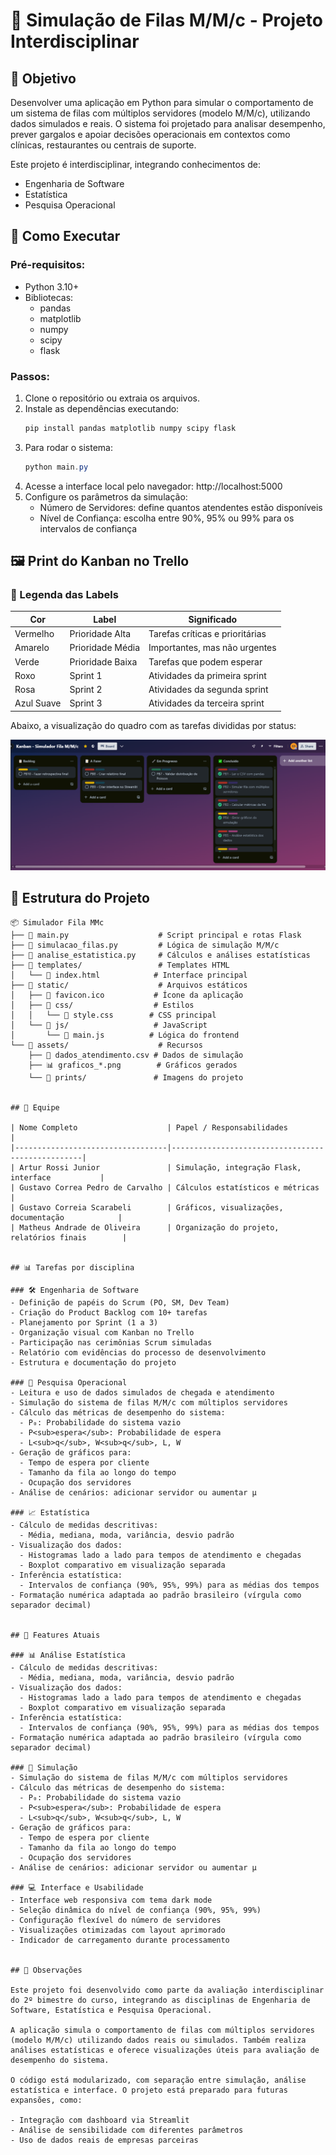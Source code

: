 # 🧮 Simulação de Filas M/M/c - Projeto Interdisciplinar

## 🎯 Objetivo

Desenvolver uma aplicação em Python para simular o comportamento de um sistema de filas com múltiplos servidores (modelo M/M/c), utilizando dados simulados e reais. O sistema foi projetado para analisar desempenho, prever gargalos e apoiar decisões operacionais em contextos como clínicas, restaurantes ou centrais de suporte.

Este projeto é interdisciplinar, integrando conhecimentos de:

- Engenharia de Software
- Estatística
- Pesquisa Operacional


## 🚀 Como Executar

### Pré-requisitos:
- Python 3.10+
- Bibliotecas:
  - pandas
  - matplotlib
  - numpy
  - scipy
  - flask

### Passos:
1. Clone o repositório ou extraia os arquivos.
2. Instale as dependências executando:
   ```powershell
   pip install pandas matplotlib numpy scipy flask
   ```
3. Para rodar o sistema:
   ```powershell
   python main.py
   ```
4. Acesse a interface local pelo navegador: http://localhost:5000
5. Configure os parâmetros da simulação:
   - Número de Servidores: define quantos atendentes estão disponíveis
   - Nível de Confiança: escolha entre 90%, 95% ou 99% para os intervalos de confiança


## 🖼️ Print do Kanban no Trello

### 🎨 Legenda das Labels

| Cor         | Label             | Significado                       |
|-------------|-------------------|-----------------------------------|
| Vermelho    | Prioridade Alta   | Tarefas críticas e prioritárias   |
| Amarelo     | Prioridade Média  | Importantes, mas não urgentes     |
| Verde       | Prioridade Baixa  | Tarefas que podem esperar         |
| Roxo        | Sprint 1          | Atividades da primeira sprint     |
| Rosa        | Sprint 2          | Atividades da segunda sprint      |
| Azul Suave  | Sprint 3          | Atividades da terceira sprint     |

Abaixo, a visualização do quadro com as tarefas divididas por status:

![Quadro Kanban do Trello](assets/prints/kanban_trello.png)



## 📁 Estrutura do Projeto

```
📦 Simulador Fila MMc
├── 📜 main.py                    # Script principal e rotas Flask
├── 📜 simulacao_filas.py         # Lógica de simulação M/M/c
├── 📜 analise_estatistica.py     # Cálculos e análises estatísticas
├── 📂 templates/                 # Templates HTML
│   └── 📜 index.html            # Interface principal
├── 📂 static/                    # Arquivos estáticos
│   ├── 📜 favicon.ico           # Ícone da aplicação
│   ├── 📂 css/                  # Estilos
│   │   └── 📜 style.css        # CSS principal
│   └── 📂 js/                   # JavaScript
│       └── 📜 main.js          # Lógica do frontend
└── 📂 assets/                    # Recursos
    ├── 📜 dados_atendimento.csv # Dados de simulação
    ├── 📊 graficos_*.png        # Gráficos gerados
    └── 📂 prints/               # Imagens do projeto


## 👥 Equipe

| Nome Completo                    | Papel / Responsabilidades                        |
|----------------------------------|--------------------------------------------------|
| Artur Rossi Junior               | Simulação, integração Flask, interface           |
| Gustavo Correa Pedro de Carvalho | Cálculos estatísticos e métricas                 |
| Gustavo Correia Scarabeli        | Gráficos, visualizações, documentação            |
| Matheus Andrade de Oliveira      | Organização do projeto, relatórios finais        |


## 📊 Tarefas por disciplina

### 🛠 Engenharia de Software
- Definição de papéis do Scrum (PO, SM, Dev Team)
- Criação do Product Backlog com 10+ tarefas
- Planejamento por Sprint (1 a 3)
- Organização visual com Kanban no Trello
- Participação nas cerimônias Scrum simuladas
- Relatório com evidências do processo de desenvolvimento
- Estrutura e documentação do projeto

### 🔢 Pesquisa Operacional
- Leitura e uso de dados simulados de chegada e atendimento
- Simulação do sistema de filas M/M/c com múltiplos servidores
- Cálculo das métricas de desempenho do sistema:
  - P₀: Probabilidade do sistema vazio
  - P<sub>espera</sub>: Probabilidade de espera
  - L<sub>q</sub>, W<sub>q</sub>, L, W
- Geração de gráficos para:
  - Tempo de espera por cliente
  - Tamanho da fila ao longo do tempo
  - Ocupação dos servidores
- Análise de cenários: adicionar servidor ou aumentar μ

### 📈 Estatística
- Cálculo de medidas descritivas:
  - Média, mediana, moda, variância, desvio padrão
- Visualização dos dados:
  - Histogramas lado a lado para tempos de atendimento e chegadas
  - Boxplot comparativo em visualização separada
- Inferência estatística:
  - Intervalos de confiança (90%, 95%, 99%) para as médias dos tempos
- Formatação numérica adaptada ao padrão brasileiro (vírgula como separador decimal)


## 🌟 Features Atuais

### 📊 Análise Estatística
- Cálculo de medidas descritivas:
  - Média, mediana, moda, variância, desvio padrão
- Visualização dos dados:
  - Histogramas lado a lado para tempos de atendimento e chegadas
  - Boxplot comparativo em visualização separada
- Inferência estatística:
  - Intervalos de confiança (90%, 95%, 99%) para as médias dos tempos
- Formatação numérica adaptada ao padrão brasileiro (vírgula como separador decimal)

### 🔄 Simulação
- Simulação do sistema de filas M/M/c com múltiplos servidores
- Cálculo das métricas de desempenho do sistema:
  - P₀: Probabilidade do sistema vazio
  - P<sub>espera</sub>: Probabilidade de espera
  - L<sub>q</sub>, W<sub>q</sub>, L, W
- Geração de gráficos para:
  - Tempo de espera por cliente
  - Tamanho da fila ao longo do tempo
  - Ocupação dos servidores
- Análise de cenários: adicionar servidor ou aumentar μ

### 💻 Interface e Usabilidade
- Interface web responsiva com tema dark mode
- Seleção dinâmica do nível de confiança (90%, 95%, 99%)
- Configuração flexível do número de servidores
- Visualizações otimizadas com layout aprimorado
- Indicador de carregamento durante processamento


## 📌 Observações

Este projeto foi desenvolvido como parte da avaliação interdisciplinar do 2º bimestre do curso, integrando as disciplinas de Engenharia de Software, Estatística e Pesquisa Operacional.

A aplicação simula o comportamento de filas com múltiplos servidores (modelo M/M/c) utilizando dados reais ou simulados. Também realiza análises estatísticas e oferece visualizações úteis para avaliação de desempenho do sistema.

O código está modularizado, com separação entre simulação, análise estatística e interface. O projeto está preparado para futuras expansões, como:

- Integração com dashboard via Streamlit
- Análise de sensibilidade com diferentes parâmetros
- Uso de dados reais de empresas parceiras

